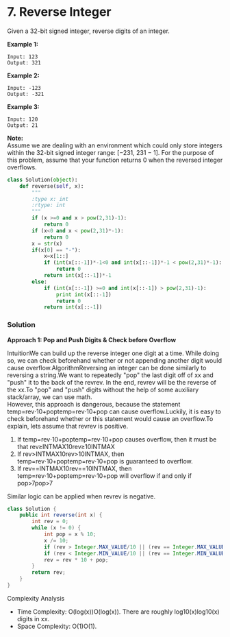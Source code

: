 # 7. Reverse Integer

Given a 32-bit signed integer, reverse digits of an integer.

**Example 1:**

```text
Input: 123
Output: 321
```

**Example 2:**

```text
Input: -123
Output: -321
```

**Example 3:**

```text
Input: 120
Output: 21
```

**Note:**  
Assume we are dealing with an environment which could only store integers within the 32-bit signed integer range: \[−231,  231 − 1\]. For the purpose of this problem, assume that your function returns 0 when the reversed integer overflows.  


```python
class Solution(object):
    def reverse(self, x):
        """
        :type x: int
        :rtype: int
        """
        if (x >=0 and x > pow(2,31)-1):
            return 0
        if (x<0 and x < pow(2,31)*-1):
            return 0
        x = str(x)
        if(x[0] == "-"):
            x=x[1::]
            if (int(x[::-1])*-1<0 and int(x[::-1])*-1 < pow(2,31)*-1):
                return 0
            return int(x[::-1])*-1
        else:
            if (int(x[::-1]) >=0 and int(x[::-1]) > pow(2,31)-1):
                print int(x[::-1])
                return 0
            return int(x[::-1])
```

### Solution

**Approach 1: Pop and Push Digits & Check before Overflow**

IntuitionWe can build up the reverse integer one digit at a time. While doing so, we can check beforehand whether or not appending another digit would cause overflow.AlgorithmReversing an integer can be done similarly to reversing a string.We want to repeatedly "pop" the last digit off of xx and "push" it to the back of the revrev. In the end, revrev will be the reverse of the xx.To "pop" and "push" digits without the help of some auxiliary stack/array, we can use math.  
However, this approach is dangerous, because the statement temp=rev⋅10+poptemp=rev⋅10+pop can cause overflow.Luckily, it is easy to check beforehand whether or this statement would cause an overflow.To explain, lets assume that revrev is positive.

1. If temp=rev⋅10+poptemp=rev⋅10+pop causes overflow, then it must be that rev≥INTMAX10rev≥10INTMAX
2. If rev&gt;INTMAX10rev&gt;10INTMAX, then temp=rev⋅10+poptemp=rev⋅10+pop is guaranteed to overflow.
3. If rev==INTMAX10rev==10INTMAX, then temp=rev⋅10+poptemp=rev⋅10+pop will overflow if and only if pop&gt;7pop&gt;7

Similar logic can be applied when revrev is negative.

```java
class Solution {
    public int reverse(int x) {
        int rev = 0;
        while (x != 0) {
            int pop = x % 10;
            x /= 10;
            if (rev > Integer.MAX_VALUE/10 || (rev == Integer.MAX_VALUE / 10 && pop > 7)) return 0;
            if (rev < Integer.MIN_VALUE/10 || (rev == Integer.MIN_VALUE / 10 && pop < -8)) return 0;
            rev = rev * 10 + pop;
        }
        return rev;
    }
}
```



Complexity Analysis

* Time Complexity: O\(log⁡\(x\)\)O\(log\(x\)\). There are roughly log⁡10\(x\)log10\(x\) digits in xx.
* Space Complexity: O\(1\)O\(1\).

